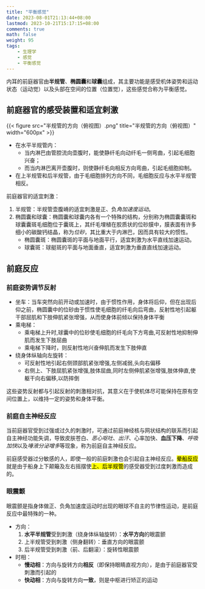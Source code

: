 ```yaml
---
title: "平衡感觉"
date: 2023-08-01T21:13:44+08:00
lastmod: 2023-10-21T15:17:15+08:00
comments: true
math: false
weight: 95
tags:
    - 生理学
    - 感觉
    - 平衡感觉
---
```


内耳的前庭器官由**半规管**、**椭圆囊**和**球囊**组成，其主要功能是感受机体姿势和运动状态（运动觉）以及头部在空间的位置（位置觉），这些感觉合称为平衡感觉。

<!--more-->

## 前庭器官的感受装置和适宜剌激

{{< figure src="半规管的方向（俯视图）.png" title="半规管的方向（俯视图）" width="600px" >}}

- 在水平半规管内：
    - 当内淋巴由管腔流向壶腹时，能使静纤毛向动纤毛一侧弯曲，引起毛细胞兴奋；
    - 而当内淋巴离开壶腹时，则使静纤毛向相反方向弯曲，引起毛细胞抑制。
- 在上半规管和后半规管，由于毛细胞排列方向不同，毛细胞反应与水平半规管相反。

前庭器官的适宜刺激：

1. 半规管：半规管壶腹嵴的适宜刺激是正、负*角加速度运动*。
2. 椭圆囊和球囊：椭圆囊和球囊内各有一个特殊的结构，分别称为椭圆囊囊斑和球囊囊斑毛细胞位于囊斑上，其纤毛埋植在胶质状的位砂膜中，膜表面有许多细小的碳酸钙结晶，称为*位砂*，其比重大于内淋巴，因而具有较大的惯性。
    - 椭圆囊斑：椭圆囊斑的平面与地面平行，适宜刺激为水平直线加速运动。
    - 球囊斑：球艇斑的平面与地面垂直，适宜刺激为垂直直线加速运动。

## 前庭反应

### 前庭姿势调节反射

- 坐车：当车突然向前开动或加速时，由于惯性作用，身体将后仰，但在出现后仰之前，椭圆囊中的位砂由于惯性使毛细胞的纤毛向后弯曲，反射性地引起躯干部屈肌和下肢伸肌紧张增强，从而使身体前倾以保持身体平衡
- 乘电梯：
    - 乘电梯上升时,球囊中的位砂使毛细胞的纤毛向下方弯曲,可反射性地抑制伸肌而发生下肢屈曲
    - 乘电梯下降时，则反射性地兴奋伸肌而发生下肢伸直
- 绕身体纵轴向左旋转：
    - 可反射性地引起右侧颈部肌紧张增强,左侧减弱,头向右偏移
    - 右侧上、下肢屈肌紧张增强,肢体屈曲,同时左侧伸肌紧张增强,肢体伸直,使躯干向右偏移,以防摔倒

这些姿势反射都与引起反射的刺激相对抗，其意义在于使机体尽可能保持在原有空间位置上，以维持一定的姿势和身体平衡。

### 前庭自主神经反应

当前庭器官受到过强或过久的刺激时，可通过前庭神经核与网状结构的联系而引起自主神经功能失调，导致皮肤苍白、*恶心呕吐*、*出汗*、心率加快、**血压下降**、*呼吸加快*以及*唾液分泌增多*等现象，称为前庭自主神经反应。

前庭感受器过分敏感的人，即使一般的前庭刺激也会引起自主神经反应。<mark>晕船反应</mark>就是由于船身上下颠簸及左右摇摆使<mark>上、后半规管</mark>的感受器受到过度刺激而造成的。

### 眼震颤

眼震颤是指身体做正、负角加速度运动时出现的眼球不自主的节律性运动，是前庭反应中最特殊的一种。

- 方向：
    1. **水平半规管**受到刺激（绕身体纵轴旋转）：**水平方向**的眼震颤
    2. 上半规管受到刺激（侧身翻转）：垂直方向的眼震颤
    3. 后半规管受到刺激（前、后翻滚）：旋转性眼震颤
- 时相：
    - **慢动相**：方向与旋转方向**相反**（即保持眼睛直视方向），是由于前庭器官受刺激而引起的
    - **快动相**：方向与旋转方向**一致**，则是中枢进行矫正的运动
